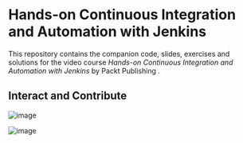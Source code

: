 # Hands-on Continuous Integration and Automation with Jenkins

This repository contains the companion code, slides, exercises and solutions for the video course _Hands-on Continuous Integration and Automation with Jenkins_ by Packt Publishing . 

## Interact and Contribute

![image](https://user-images.githubusercontent.com/102685509/202897992-b67c4930-cf63-4c6f-84ab-fa5476cb0842.png)

![image](https://user-images.githubusercontent.com/102685509/202898058-f93f7e5f-c1cd-4817-887c-21eeaa7c2b4b.png)


